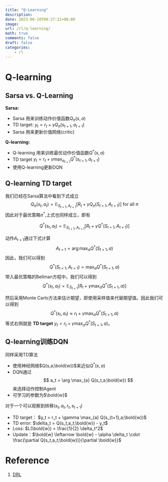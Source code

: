 ```yaml
---
title: "Q-Learning"
description: 
date: 2023-06-10T00:37:21+08:00
image:
url: /rl/q-learning/
math: true
comments: false
draft: false
categories:
    - rl
---
```


# Q-learning

## Sarsa vs. Q-Learning

**Sarsa:**

- Sarsa 用来训练动作价值函数$Q_\pi(s,a)$
- TD target: $y_t = r_t + \gamma Q_\pi(s_{t+1},a_{t+1})$
- Sarsa 用来更新价值网络(critic)

**Q-learning:**

- Q-learning 用来训练最优动作价值函数$Q^*(s,a)$
- TD target $y_t = r_t + \gamma \max_{a_{t+1}} Q^*(s_{t+1},a_{t+1})$
- 使用Q-learning更新DQN

## Q-learning TD target

我们已经在Sarsa算法中看到下式成立
$$
Q_\pi(s_t,a_t) = \mathbb{E}_{S_{t+1},A_{t+1}}[R_t + \gamma Q_\pi(S_{t+1},A_{t+1})] \ \text{for all} \ \pi
$$
因此对于最优策略$\pi^*$,上式也同样成立，即有

$$
Q^*(s_t,a_t) = \mathbb{E}_{S_{t+1},A_{t+1}}[R_t + \gamma Q^*(S_{t+1},A_{t+1})] 
$$

动作$A_{t+1}$通过下式计算
$$
A_{t+1} = \arg \max_{a} Q^*(S_{t+1},a)
$$
因此，我们可以得到
$$
Q^*(S_{t+1},A_{t+1}) = \max_{a} Q^*(S_{t+1},a)
$$
带入最优策略的Bellman方程中，我们可以得到
$$
Q^*(s_t,a_t) = \mathbb{E}_{S_{t+1}}[R_t + \gamma \max_{a} Q^*(S_{t+1},a)]
$$

然后采用Monte Carlo方法来估计期望，即使用采样值来代替期望值。因此我们可以得到
$$
Q^*(s_t,a_t) \approx r_t + \gamma \max_{a} Q^*(S_{t+1},a)
$$
等式右侧就是 **TD target** $y_t = r_t + \gamma \max_{a} Q^*(S_{t+1},a)$。

## Q-learning训练DQN

同样采用TD算法

- 使用神经网络$Q(s,a;\bold{w})$来近似$Q^*(s,a)$
- DQN通过
$$
  a_t = \arg \max_{a} Q(s_t,a;\bold{w})
$$
来选择动作控制Agent
- 可学习的参数为$\bold{w}$

对于一个可以观察到转移$(s_t,a_t,r_t,s_{t+1})$
- TD target： $y_t = r_t + \gamma \max_{a} Q(s_{t+1},a;\bold{w})$
- TD error: $\delta_t = Q(s_t,a_t;\bold{w}) - y_t$
- Loss: $L(\bold{w}) = \frac{1}{2} \delta_t^2$
- Update：$\bold{w} \leftarrow \bold{w} - \alpha \delta_t \cdot \frac{\partial Q(s_t,a_t;\bold{w})}{\partial \bold{w}}$

# Reference

1. [DRL](https://github.com/wangshusen/DRL)